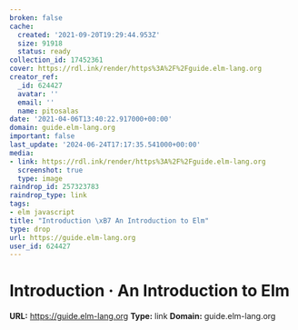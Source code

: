 ```yaml
---
broken: false
cache:
  created: '2021-09-20T19:29:44.953Z'
  size: 91918
  status: ready
collection_id: 17452361
cover: https://rdl.ink/render/https%3A%2F%2Fguide.elm-lang.org
creator_ref:
  _id: 624427
  avatar: ''
  email: ''
  name: pitosalas
date: '2021-04-06T13:40:22.917000+00:00'
domain: guide.elm-lang.org
important: false
last_update: '2024-06-24T17:17:35.541000+00:00'
media:
- link: https://rdl.ink/render/https%3A%2F%2Fguide.elm-lang.org
  screenshot: true
  type: image
raindrop_id: 257323783
raindrop_type: link
tags:
- elm javascript
title: "Introduction \xB7 An Introduction to Elm"
type: drop
url: https://guide.elm-lang.org
user_id: 624427
---
```


# Introduction · An Introduction to Elm

**URL:** https://guide.elm-lang.org
**Type:** link
**Domain:** guide.elm-lang.org
